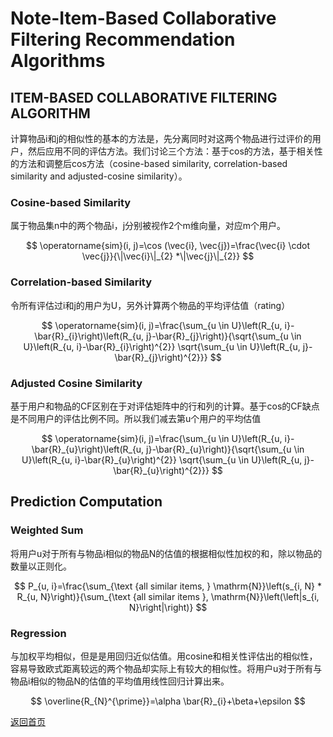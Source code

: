 <script src="https://cdn.mathjax.org/mathjax/latest/MathJax.js?config=TeX-AMS-MML_HTMLorMML" type="text/javascript"></script>

# Note-Item-Based Collaborative Filtering Recommendation Algorithms

## ITEM-BASED COLLABORATIVE FILTERING ALGORITHM
计算物品i和j的相似性的基本的方法是，先分离同时对这两个物品进行过评价的用户，然后应用不同的评估方法。我们讨论三个方法：基于cos的方法，基于相关性的方法和调整后cos方法（cosine-based similarity, correlation-based similarity and adjusted-cosine similarity）。

### Cosine-based Similarity
属于物品集n中的两个物品i，j分别被视作2个m维向量，对应m个用户。

$$
\operatorname{sim}(i, j)=\cos (\vec{i}, \vec{j})=\frac{\vec{i} \cdot \vec{j}}{\|\vec{i}\|_{2} *\|\vec{j}\|_{2}} 
$$

### Correlation-based Similarity
令所有评估过i和j的用户为U，另外计算两个物品的平均评估值（rating）

$$
\operatorname{sim}(i, j)=\frac{\sum_{u \in U}\left(R_{u, i}-\bar{R}_{i}\right)\left(R_{u, j}-\bar{R}_{j}\right)}{\sqrt{\sum_{u \in U}\left(R_{u, i}-\bar{R}_{i}\right)^{2}} \sqrt{\sum_{u \in U}\left(R_{u, j}-\bar{R}_{j}\right)^{2}}}
$$

### Adjusted Cosine Similarity
基于用户和物品的CF区别在于对评估矩阵中的行和列的计算。基于cos的CF缺点是不同用户的评估比例不同。所以我们减去第u个用户的平均估值

$$
\operatorname{sim}(i, j)=\frac{\sum_{u \in U}\left(R_{u, i}-\bar{R}_{u}\right)\left(R_{u, j}-\bar{R}_{u}\right)}{\sqrt{\sum_{u \in U}\left(R_{u, i}-\bar{R}_{u}\right)^{2}} \sqrt{\sum_{u \in U}\left(R_{u, j}-\bar{R}_{u}\right)^{2}}}
$$

## Prediction Computation

### Weighted Sum
将用户u对于所有与物品i相似的物品N的估值的根据相似性加权的和，除以物品的数量以正则化。

$$
P_{u, i}=\frac{\sum_{\text {all similar items, } \mathrm{N}}\left(s_{i, N} * R_{u, N}\right)}{\sum_{\text {all similar items }, \mathrm{N}}\left(\left|s_{i, N}\right|\right)}
$$

### Regression
与加权平均相似，但是是用回归近似估值。用cosine和相关性评估出的相似性，容易导致欧式距离较远的两个物品却实际上有较大的相似性。将用户u对于所有与物品i相似的物品N的估值的平均值用线性回归计算出来。

$$
\overline{R_{N}^{\prime}}=\alpha \bar{R}_{i}+\beta+\epsilon
$$


[返回首页](https://666cocohappy.github.io/note/)
